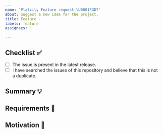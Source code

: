 ```yaml
---
name: "Platzily Feature request \U0001F3D7️"
about: Suggest a new idea for the project.
title: Feature -
labels: feature
assignees: ''

---
```


<!-- Provide a general summary of the feature in the Title above -->

## Checklist ✅

<!--
  Thank you very much for contributing to the project by creating an issue!
  To avoid duplicate issues we ask you to check off the following list.
-->

<!-- Checked checkbox should look like this: [x] -->

- [ ] The issue is present in the latest release.
- [ ] I have searched the issues of this repository and believe that this is not a duplicate.

## Summary 💡

<!-- Describe how it should work. -->

## Requirements 🌈

<!-- Provide a description of the requirements the feature should accomplish. -->

## Motivation 🔦

<!-- What are you trying to accomplish? How has the lack of this feature affected you? -->
